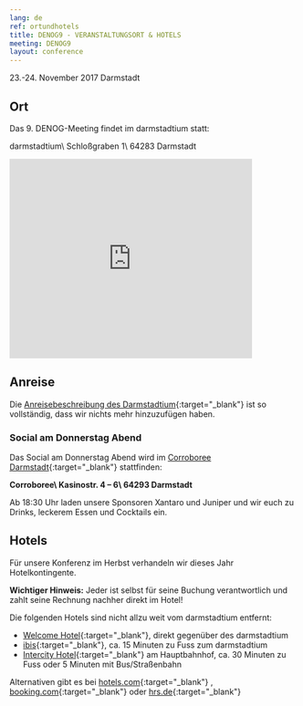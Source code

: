 ```yaml
---
lang: de
ref: ortundhotels
title: DENOG9 - VERANSTALTUNGSORT & HOTELS
meeting: DENOG9
layout: conference
---
```

23.-24. November 2017 Darmstadt

## Ort

Das 9. DENOG-Meeting findet im darmstadtium statt:

darmstadtium\\
Schloßgraben 1\\
64283 Darmstadt

<iframe width="425" height="350" frameborder="0" scrolling="no" marginheight="0" marginwidth="0" src="https://maps.google.de/maps?q=darmstadt+darmstadtium&amp;ie=UTF8&amp;hl=en&amp;view=map&amp;cid=14041485518283346442&amp;ll=49.874248,8.656732&amp;spn=0.006295,0.006295&amp;t=m&amp;output=embed"></iframe>

## Anreise

Die [Anreisebeschreibung des Darmstadtium](http://www.darmstadtium.de/index.cfm/content/index.cfm/content/anreise/pa_li_id/347/sp_id/2/){:target="_blank"} ist so vollständig, dass wir nichts mehr hinzuzufügen haben.

### Social am Donnerstag Abend

Das Social am Donnerstag Abend wird im [Corroboree Darmstadt](http://corroboree.info/de/darmstadt-cafe-restaurant-bar/){:target="_blank"} stattfinden:

**Corroboree\\
Kasinostr. 4 – 6\\
64293 Darmstadt**

Ab 18:30 Uhr laden unsere Sponsoren Xantaro und Juniper und wir euch zu Drinks, leckerem Essen und Cocktails ein.

## Hotels

Für unsere Konferenz im Herbst verhandeln wir dieses Jahr Hotelkontingente.

**Wichtiger Hinweis:** Jeder ist selbst für seine Buchung verantwortlich und zahlt seine Rechnung nachher direkt im Hotel!

Die folgenden Hotels sind nicht allzu weit vom darmstadtium entfernt:

- [Welcome Hotel](http://www.welcome-hotels.com/de/welcomehotel_darmstadt){:target="_blank"}, direkt gegenüber des darmstadtium
- [ibis](http://www.accorhotels.com/de/hotel-3287-ibis-darmstadt/index.shtml){:target="_blank"}, ca. 15 Minuten zu Fuss zum darmstadtium
- [Intercity Hotel](http://www.intercityhotel.com/de/Darmstadt){:target="_blank"} am Hauptbahnhof, ca. 30 Minuten zu Fuss oder 5 Minuten mit Bus/Straßenbahn

Alternativen gibt es bei [hotels.com](http://hotels.com){:target="_blank"} , [booking.com](http://booking.com){:target="_blank"} oder [hrs.de](http://hrs.de){:target="_blank"}